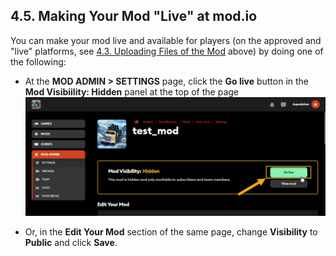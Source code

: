 ## 4.5. Making Your Mod "Live" at mod.io

You can make your mod live and available for players (on the approved and "live" platforms, see [4.3. Uploading Files of the Mod](#uploading-files-of-the-mod) above) by doing one of the following:

-   At the **MOD ADMIN \> SETTINGS** page, click the **Go live** button in the **Mod Visibiility: Hidden** panel at the top of the page\
    ![](./media/image30.png)

-   Or, in the **Edit Your Mod** section of the same page, change **Visibility** to **Public** and click **Save**.

